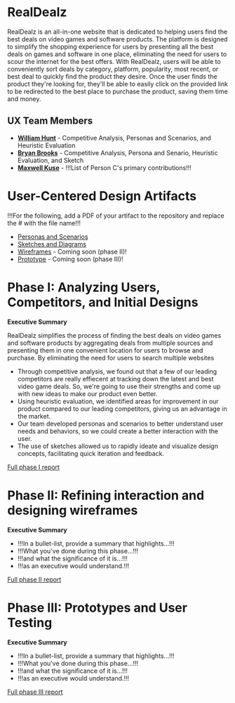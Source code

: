 # RealDealz

RealDealz is an all-in-one website that is dedicated to helping users find the best deals on video games and software products. The platform is designed to simplify the shopping experience for users by presenting all the best deals on games and software in one place, eliminating the need for users to scour the internet for the best offers. With RealDealz, users will be able to conveniently sort deals by category, platform, popularity, most recent, or best deal to quickly find the product they desire. Once the user finds the product they're looking for, they'll be able to easily click on the provided link to be redirected to the best place to purchase the product, saving them time and money.

## UX Team Members

* **[William Hunt](https://usabilityengineering.github.io/ux-portfolio-WCHunt/)** - Competitive Analysis, Personas and Scenarios, and Heuristic Evaluation
* **[Bryan Brooks](https://usabilityengineering.github.io/ux-portfolio-bryanjbrooks/)** - Competitive Analysis, Persona and Senario, Heuristic Evaluation, and Sketch
* **[Maxwell Kuse](https://usabilityengineering.github.io/ux-portfolio-mwkuse/)** - !!!List of Person C's primary contributions!!!

# User-Centered Design Artifacts
 
!!!For the following, add a PDF of your artifact to the repository and replace the # with the file name!!!
* [Personas and Scenarios](personas/)
* [Sketches and Diagrams](sketches/)
* [Wireframes](#) - Coming soon (phase II)!
* [Prototype](#) - Coming soon (phase III)!

# Phase I: Analyzing Users, Competitors, and Initial Designs

**Executive Summary**

RealDealz simplifies the process of finding the best deals on video games and software products by aggregating deals from multiple sources and presenting them in one convenient location for users to browse and purchase. By eliminating the need for users to search multiple websites

* Through competitive analysis, we found out that a few of our leading competitors are really effiecent at tracking down the latest and best video game deals. So, we're going to use their strengths and come up with new ideas to make our product even better.
* Using heuristic evaluation, we identified areas for improvement in our product compared to our leading competitors, giving us an advantage in the market.
* Our team developed personas and scenarios to better understand user needs and behaviors, so we could create a better interaction with the user.
* The use of sketches allowed us to rapidly ideate and visualize design concepts, facilitating quick iteration and feedback.

[Full phase I report](phaseI/)

# Phase II: Refining interaction and designing wireframes

**Executive Summary**

* !!!In a bullet-list, provide a summary that highlights...!!!
* !!!What you've done during this phase...!!!
* !!!and what the significance of it is...!!!
* !!!as an executive would understand.!!!

[Full phase II report](phaseII/)

# Phase III: Prototypes and User Testing

**Executive Summary**

* !!!In a bullet-list, provide a summary that highlights...!!!
* !!!What you've done during this phase...!!!
* !!!and what the significance of it is...!!!
* !!!as an executive would understand.!!!

[Full phase III report](phaseIII/)
